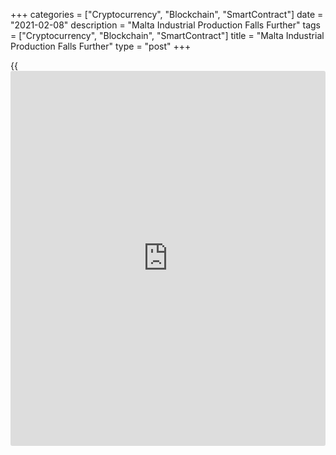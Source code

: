 +++
categories = ["Cryptocurrency", "Blockchain", "SmartContract"]
date = "2021-02-08"
description = "Malta Industrial Production Falls Further"
tags = ["Cryptocurrency", "Blockchain", "SmartContract"]
title = "Malta Industrial Production Falls Further"
type = "post"
+++

{{<iframe id="large-banner" src="https://www.bounty.group/#slide=3.0" width="100%" height="600" scrolling="no" style="border: 0px solid rgb(216, 221, 230); border-radius: 3px;">}}

Malta's industrial production declined further in December, figures from
the National Statistics Office showed on Monday.

Industrial production decreased a working-day adjusted 4.2 percent year-
on-year in December, following a 1.9 percent decrease in November.

Among the main industrial groups, capital goods production decreased 3.3
percent annually in December. Output of consumer goods and energy 4.1
percent and 15.2 percent, respectively.

Meanwhile, production of intermediate goods increased 4.7 percent.

On a month-on-month basis, industrial production rose a seasonally
adjusted 0.7 percent in December, after a 1.3 percent fall in the prior
month.

For comments and feedback [contact](https://www.playgroundfx.com/contact/): editorial@rtt[news](https://www.letsplayfx.com/blog/forex-news-website/).com

[Economic News][1]

 **What parts of the world are seeing the best (and worst) economic
performances lately? Click[here][2] to check out our [Econ Scorecard][2]
and find out! See up-to-the-moment [ranking](https://www.playgroundfx.com/blog/crypto-exchange-ranking/)s for the best and worst
performers in [GDP][3], [unemployment rate][4], [inflation][5] and much
more.**

   1. www.rtt[news](https://www.letsplayfx.com/blog/forex-news-website/).com/Content/EconomicNews.aspx
   2. www.rtt[news](https://www.letsplayfx.com/blog/forex-news-website/).com/economic-scorecard/world-rank/unemployment-rate/highest-performance.aspx
   3. www.rtt[news](https://www.letsplayfx.com/blog/forex-news-website/).com/economic-scorecard/world-rank/GDP/highest-performance.aspx
   4. www.rtt[news](https://www.letsplayfx.com/blog/forex-news-website/).com/economic-scorecard/world-rank/unemployment-rate/lowest-performance.aspx
   5. www.rtt[news](https://www.letsplayfx.com/blog/forex-news-website/).com/economic-scorecard/world-rank/CPI/highest-performance.aspx